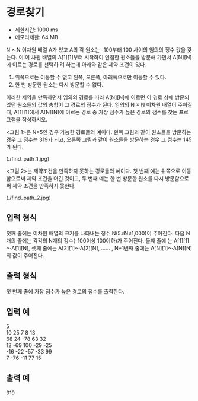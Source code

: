 # 경로찾기
- 제한시간: 1000 ms
- 메모리제한: 64 MB

N × N 이차원 배열 A가 있고 A의 각 원소는 -100부터 100 사이의 임의의 정수 값을 갖는다. 이 이 차원 배열의 A[1][1]부터 시작하여 인접한 원소들을 방문해 가면서 A[N][N]에 이르는 경로를 선택하 려 하는데 아래와 같은 제약 조건이 있다.  

1. 위쪽으로는 이동할 수 없고 왼쪽, 오른쪽, 아래쪽으로만 이동할 수 있다.  
2. 한 번 방문한 원소는 다시 방문할 수 없다.  

 

이러한 제약을 만족하면서 임의의 경로를 따라 A[N][N]에 이르면 이 경로 상에 방문되었던 원소들의 값의 총합이 그 경로의 점수가 된다. 임의의 N × N 이차원 배열이 주어질 때, A[1][1]에서 A[N][N]에 이르는 경로 중 가장 점수가 높은 경로의 점수를 찾는 프로그램을 작성하시오.  

 
<그림 1>은 N=5인 경우 가능한 경로들의 예이다. 왼쪽 그림과 같이 원소들을 방문하는 경우 그 점수는 319가 되고, 오른쪽 그림과 같이 원소들을 방문하는 경우 그 점수는 145가 된다.

 
(./find_path_1.jpg)
 

<그림 2>는 제약조건을 만족하지 못하는 경로들의 예이다. 첫 번째 예는 위쪽으로 이동함으로써 제약 조건을 어긴 것이고, 두 번째 예는 한 번 방문한 원소를 다시 방문함으로써 제약 조건을 만족하지 못한다.

 

(./find_path_2.jpg)
 



 ## 입력 형식
첫째 줄에는 이차원 배열의 크기를 나타내는 정수 N(5≤N≤1,000)이 주어진다. 다음 N개의 줄에는 각각의 N개의 정수(-100이상 100이하)가 주어진다.
둘째 줄에 는 A[1][1]～A[1][N], 셋째 줄에는 A[2][1]～A[2][N], …… , N+1번째 줄에는 A[N][1]～A[N][N]의 값이 주어진다.


## 출력 형식
첫 번째 줄에 가장 점수가 높은 경로의 점수를 출력한다.


## 입력 예
5  
10 25 7 8 13  
68 24 -78 63 32  
12 -69 100 -29 -25  
-16 -22 -57 -33 99  
7 -76 -11 77 15  
  
## 출력 예
319  